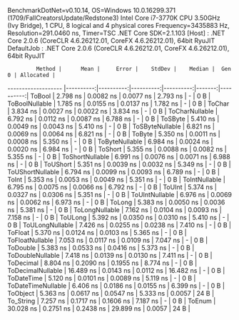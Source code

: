
BenchmarkDotNet=v0.10.14, OS=Windows 10.0.16299.371 (1709/FallCreatorsUpdate/Redstone3)
Intel Core i7-3770K CPU 3.50GHz (Ivy Bridge), 1 CPU, 8 logical and 4 physical cores
Frequency=3435883 Hz, Resolution=291.0460 ns, Timer=TSC
.NET Core SDK=2.1.103
  [Host]     : .NET Core 2.0.6 (CoreCLR 4.6.26212.01, CoreFX 4.6.26212.01), 64bit RyuJIT
  DefaultJob : .NET Core 2.0.6 (CoreCLR 4.6.26212.01, CoreFX 4.6.26212.01), 64bit RyuJIT


             Method |      Mean |     Error |    StdDev |    Median |  Gen 0 | Allocated |
------------------- |----------:|----------:|----------:|----------:|-------:|----------:|
             ToBool |  2.798 ns | 0.0082 ns | 0.0077 ns |  2.793 ns |      - |       0 B |
     ToBoolNullable |  1.785 ns | 0.0155 ns | 0.0137 ns |  1.782 ns |      - |       0 B |
             ToChar |  3.834 ns | 0.0027 ns | 0.0022 ns |  3.834 ns |      - |       0 B |
     ToCharNullable |  6.792 ns | 0.0112 ns | 0.0087 ns |  6.788 ns |      - |       0 B |
            ToSByte |  5.410 ns | 0.0049 ns | 0.0043 ns |  5.410 ns |      - |       0 B |
    ToSByteNullable |  6.821 ns | 0.0069 ns | 0.0064 ns |  6.821 ns |      - |       0 B |
             ToByte |  5.350 ns | 0.0011 ns | 0.0008 ns |  5.350 ns |      - |       0 B |
     ToByteNullable |  6.984 ns | 0.0024 ns | 0.0020 ns |  6.984 ns |      - |       0 B |
            ToShort |  5.355 ns | 0.0088 ns | 0.0082 ns |  5.355 ns |      - |       0 B |
    ToShortNullable |  6.991 ns | 0.0076 ns | 0.0071 ns |  6.988 ns |      - |       0 B |
           ToUShort |  5.351 ns | 0.0039 ns | 0.0032 ns |  5.349 ns |      - |       0 B |
   ToUShortNullable |  6.794 ns | 0.0099 ns | 0.0093 ns |  6.789 ns |      - |       0 B |
              ToInt |  5.353 ns | 0.0053 ns | 0.0049 ns |  5.351 ns |      - |       0 B |
      ToIntNullable |  6.795 ns | 0.0075 ns | 0.0066 ns |  6.792 ns |      - |       0 B |
             ToUInt |  5.374 ns | 0.0327 ns | 0.0306 ns |  5.351 ns |      - |       0 B |
     ToUIntNullable |  6.976 ns | 0.0069 ns | 0.0062 ns |  6.973 ns |      - |       0 B |
             ToLong |  5.383 ns | 0.0050 ns | 0.0036 ns |  5.381 ns |      - |       0 B |
     ToLongNullable |  7.162 ns | 0.0104 ns | 0.0093 ns |  7.158 ns |      - |       0 B |
            ToULong |  5.392 ns | 0.0350 ns | 0.0310 ns |  5.410 ns |      - |       0 B |
    ToULongNullable |  7.426 ns | 0.0255 ns | 0.0238 ns |  7.410 ns |      - |       0 B |
            ToFloat |  5.370 ns | 0.0124 ns | 0.0103 ns |  5.365 ns |      - |       0 B |
    ToFloatNullable |  7.053 ns | 0.0117 ns | 0.0109 ns |  7.047 ns |      - |       0 B |
           ToDouble |  5.383 ns | 0.0533 ns | 0.0416 ns |  5.373 ns |      - |       0 B |
   ToDoubleNullable |  7.418 ns | 0.0139 ns | 0.0130 ns |  7.411 ns |      - |       0 B |
          ToDecimal |  8.804 ns | 0.2090 ns | 0.1955 ns |  8.774 ns |      - |       0 B |
  ToDecimalNullable | 16.489 ns | 0.0143 ns | 0.0112 ns | 16.482 ns |      - |       0 B |
         ToDateTime |  5.120 ns | 0.0101 ns | 0.0089 ns |  5.119 ns |      - |       0 B |
 ToDateTimeNullable |  6.406 ns | 0.0186 ns | 0.0155 ns |  6.399 ns |      - |       0 B |
           ToObject |  5.363 ns | 0.0617 ns | 0.0547 ns |  5.333 ns | 0.0057 |      24 B |
          To_String |  7.257 ns | 0.1717 ns | 0.1606 ns |  7.187 ns |      - |       0 B |
             ToEnum | 30.028 ns | 0.2751 ns | 0.2438 ns | 29.899 ns | 0.0057 |      24 B |
